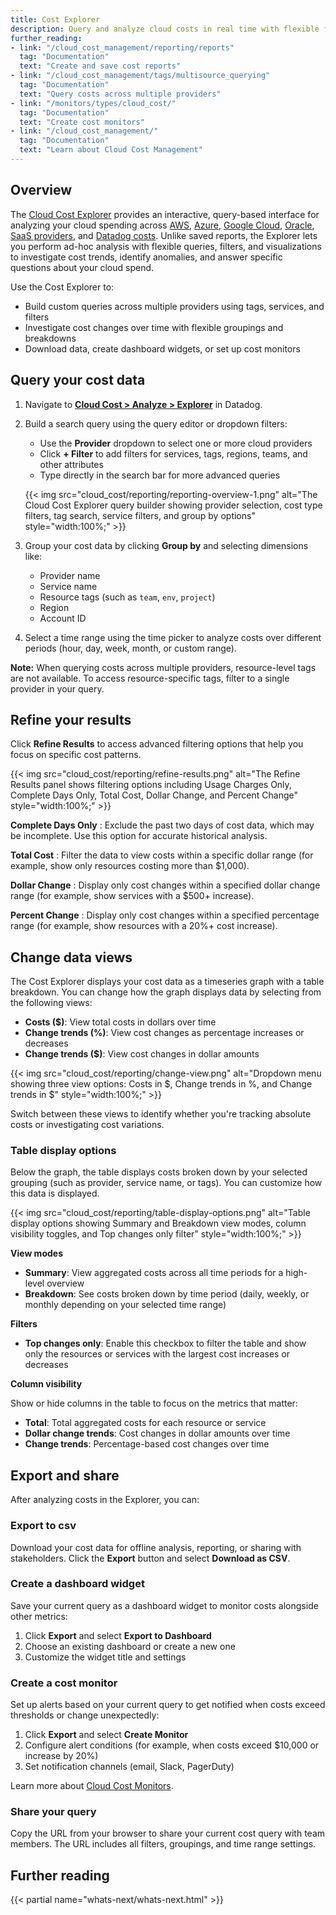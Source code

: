 ```yaml
---
title: Cost Explorer
description: Query and analyze cloud costs in real time with flexible filters and visualizations.
further_reading:
- link: "/cloud_cost_management/reporting/reports"
  tag: "Documentation"
  text: "Create and save cost reports"
- link: "/cloud_cost_management/tags/multisource_querying"
  tag: "Documentation"
  text: "Query costs across multiple providers"
- link: "/monitors/types/cloud_cost/"
  tag: "Documentation"
  text: "Create cost monitors"
- link: "/cloud_cost_management/"
  tag: "Documentation"
  text: "Learn about Cloud Cost Management"
---
```


## Overview

The [Cloud Cost Explorer][1] provides an interactive, query-based interface for analyzing your cloud spending across [AWS][2], [Azure][3], [Google Cloud][4], [Oracle][5], [SaaS providers][6], and [Datadog costs][7]. Unlike saved reports, the Explorer lets you perform ad-hoc analysis with flexible queries, filters, and visualizations to investigate cost trends, identify anomalies, and answer specific questions about your cloud spend.

Use the Cost Explorer to:
- Build custom queries across multiple providers using tags, services, and filters
- Investigate cost changes over time with flexible groupings and breakdowns
- Download data, create dashboard widgets, or set up cost monitors

## Query your cost data

1. Navigate to [**Cloud Cost > Analyze > Explorer**][1] in Datadog.
2. Build a search query using the query editor or dropdown filters:
   - Use the **Provider** dropdown to select one or more cloud providers
   - Click **+ Filter** to add filters for services, tags, regions, teams, and other attributes
   - Type directly in the search bar for more advanced queries

   {{< img src="cloud_cost/reporting/reporting-overview-1.png" alt="The Cloud Cost Explorer query builder showing provider selection, cost type filters, tag search, service filters, and group by options" style="width:100%;" >}}

3. Group your cost data by clicking **Group by** and selecting dimensions like:
   - Provider name
   - Service name
   - Resource tags (such as `team`, `env`, `project`)
   - Region
   - Account ID

4. Select a time range using the time picker to analyze costs over different periods (hour, day, week, month, or custom range).

**Note:** When querying costs across multiple providers, resource-level tags are not available. To access resource-specific tags, filter to a single provider in your query.

## Refine your results

Click **Refine Results** to access advanced filtering options that help you focus on specific cost patterns.

   {{< img src="cloud_cost/reporting/refine-results.png" alt="The Refine Results panel shows filtering options including Usage Charges Only, Complete Days Only, Total Cost, Dollar Change, and Percent Change" style="width:100%;" >}}

**Complete Days Only**
: Exclude the past two days of cost data, which may be incomplete. Use this option for accurate historical analysis.

**Total Cost**
: Filter the data to view costs within a specific dollar range (for example, show only resources costing more than $1,000).

**Dollar Change**
: Display only cost changes within a specified dollar change range (for example, show services with a $500+ increase).

**Percent Change**
: Display only cost changes within a specified percentage range (for example, show resources with a 20%+ cost increase).

## Change data views

The Cost Explorer displays your cost data as a timeseries graph with a table breakdown. You can change how the graph displays data by selecting from the following views:

- **Costs ($)**: View total costs in dollars over time
- **Change trends (%)**: View cost changes as percentage increases or decreases
- **Change trends ($)**: View cost changes in dollar amounts

{{< img src="cloud_cost/reporting/change-view.png" alt="Dropdown menu showing three view options: Costs in $, Change trends in %, and Change trends in $" style="width:100%;" >}}

Switch between these views to identify whether you're tracking absolute costs or investigating cost variations.

### Table display options

Below the graph, the table displays costs broken down by your selected grouping (such as provider, service name, or tags). You can customize how this data is displayed.

{{< img src="cloud_cost/reporting/table-display-options.png" alt="Table display options showing Summary and Breakdown view modes, column visibility toggles, and Top changes only filter" style="width:100%;" >}}

**View modes**
- **Summary**: View aggregated costs across all time periods for a high-level overview
- **Breakdown**: See costs broken down by time period (daily, weekly, or monthly depending on your selected time range)

**Filters**
- **Top changes only**: Enable this checkbox to filter the table and show only the resources or services with the largest cost increases or decreases

**Column visibility**

Show or hide columns in the table to focus on the metrics that matter:
- **Total**: Total aggregated costs for each resource or service
- **Dollar change trends**: Cost changes in dollar amounts over time
- **Change trends**: Percentage-based cost changes over time

## Export and share

After analyzing costs in the Explorer, you can:

### Export to csv
Download your cost data for offline analysis, reporting, or sharing with stakeholders. Click the **Export** button and select **Download as CSV**.

### Create a dashboard widget
Save your current query as a dashboard widget to monitor costs alongside other metrics:
1. Click **Export** and select **Export to Dashboard**
2. Choose an existing dashboard or create a new one
3. Customize the widget title and settings

### Create a cost monitor
Set up alerts based on your current query to get notified when costs exceed thresholds or change unexpectedly:
1. Click **Export** and select **Create Monitor**
2. Configure alert conditions (for example, when costs exceed $10,000 or increase by 20%)
3. Set notification channels (email, Slack, PagerDuty)

Learn more about [Cloud Cost Monitors][8].

### Share your query
Copy the URL from your browser to share your current cost query with team members. The URL includes all filters, groupings, and time range settings.

## Further reading

{{< partial name="whats-next/whats-next.html" >}}

[1]: https://app.datadoghq.com/cost/analyze/explorer
[2]: /cloud_cost_management/aws/
[3]: /cloud_cost_management/azure/
[4]: /cloud_cost_management/google_cloud/
[5]: /cloud_cost_management/oracle/
[6]: /cloud_cost_management/saas_costs/
[7]: /cloud_cost_management/datadog_costs/
[8]: /monitors/types/cloud_cost/
[9]: /cloud_cost_management/reporting/reports